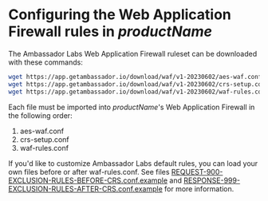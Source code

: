 # Configuring the Web Application Firewall rules in $productName$

The Ambassador Labs Web Application Firewall ruleset can be downloaded with these commands:

```bash
wget https://app.getambassador.io/download/waf/v1-20230602/aes-waf.conf
wget https://app.getambassador.io/download/waf/v1-20230602/crs-setup.conf
wget https://app.getambassador.io/download/waf/v1-20230602/waf-rules.conf
```

Each file must be imported into $productName$'s Web Application Firewall in the following order:

1. aes-waf.conf
2. crs-setup.conf
3. waf-rules.conf

If you'd like to customize Ambassador Labs default rules, you can load your own files before or after waf-rules.conf.  See files [REQUEST-900-EXCLUSION-RULES-BEFORE-CRS.conf.example][] and [RESPONSE-999-EXCLUSION-RULES-AFTER-CRS.conf.example][] for more information.


[REQUEST-900-EXCLUSION-RULES-BEFORE-CRS.conf.example]: https://github.com/coreruleset/coreruleset/blob/v4.0/dev/rules/REQUEST-900-EXCLUSION-RULES-BEFORE-CRS.conf.example
[RESPONSE-999-EXCLUSION-RULES-AFTER-CRS.conf.example]: https://github.com/coreruleset/coreruleset/blob/v4.0/dev/rules/RESPONSE-999-EXCLUSION-RULES-AFTER-CRS.conf.example
